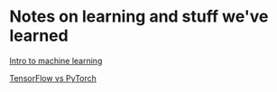 # Notes on learning and stuff we've learned

[Intro to machine learning](notes/MachineLearningIntro.md)

[TensorFlow vs PyTorch](notes/TensorFlowVsPyTorch.md)
